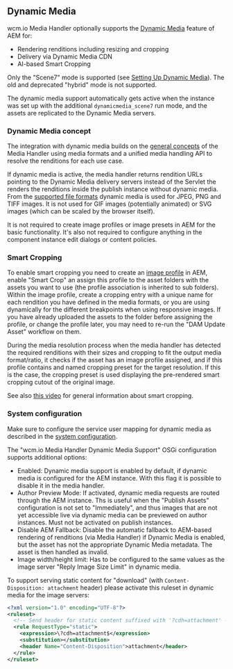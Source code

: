 ## Dynamic Media

wcm.io Media Handler optionally supports the [Dynamic Media][aem-dynamic-media] feature of AEM for:

* Rendering renditions including resizing and cropping
* Delivery via Dynamic Media CDN
* AI-based Smart Cropping

Only the "Scene7" mode is supported (see [Setting Up Dynamic Media][aem-dynamic-media-administration]). The old and deprecated "hybrid" mode is not supported.

The dynamic media support automatically gets active when the instance was set up with the additional `dynamicmedia_scene7` run mode, and the assets are replicated to the Dynamic Media servers.


### Dynamic Media concept

The integration with dynamic media builds on the [general concepts][general-concepts] of the Media Handler using media formats and a unified media handling API to resolve the renditions for each use case.

If dynamic media is active, the media handler returns rendition URLs pointing to the Dynamic Media delivery servers instead of the Servlet the renders the renditions inside the publish instance without dynamic media. From the [supported file formats][file-format-support] dynamic media is used for JPEG, PNG and TIFF images. It is not used for GIF images (potentially animated) or SVG images (which can be scaled by the browser itself).

It is not required to create image profiles or image presets in AEM for the basic functionality. It's also not required to configure anything in the component instance edit dialogs or content policies.


### Smart Cropping

To enable smart cropping you need to create an [image profile][aem-image-profiles] in AEM, enable "Smart Crop" an assign this profile to the asset folders with the assets you want to use (the profile association is inherited to sub folders). Within the image profile, create a cropping entry with a unique name for each rendition you have defined in the media formats, or you are using dynamically for the different breakpoints when using responsive images. If you have already uploaded the assets to the folder before assigning the profile, or change the profile later, you may need to re-run the "DAM Update Asset" workflow on them.

During the media resolution process when the media handler has detected the required renditions with their sizes and cropping to fit the output media format/ratio, it checks if the asset has an image profile assigned, and if this profile contains and named cropping preset for the target resolution. If this is the case, the cropping preset is used displaying the pre-rendered smart cropping cutout of the original image.

See also [this video][aem-smart-crop-video] for general information about smart cropping.


### System configuration

Make sure to configure the service user mapping for dynamic media as described in the [system configuration][configuration].

The "wcm.io Media Handler Dynamic Media Support" OSGi configuration supports additional options:

* Enabled: Dynamic media support is enabled by default, if dynamic media is configured for the AEM instance. With this flag it is possible to disable it in the media handler.
* Author Preview Mode: If activated, dynamic media requests are routed through the AEM instance. Ths is useful when the "Publish Assets" configuration is not set to "Immediately", and thus images that are not yet accessible live via dynamic media can be previewed on author instances. Must not be activated on publish instances.
* Disable AEM Fallback: Disable the automatic fallback to AEM-based rendering of renditions (via Media Handler) if Dynamic Media is enabled, but the asset has not the appropriate Dynamic Media metadata. The asset is then handled as invalid.
* Image width/height limit: Has to be configured to the same values as the image server "Reply Image Size Limit" in dynamic media.

To support serving static content for "download" (with `Content-Disposition: attachment` header) please activate this ruleset in dynamic media for the image servers:

```xml
<?xml version="1.0" encoding="UTF-8"?>
<ruleset>
  <!-- Send header for static content suffixed with '?cdh=attachment' -->
  <rule RequestType="static">
    <expression>\?cdh=attachment$</expression>
    <substitution></substitution>
    <header Name="Content-Disposition">attachment</header>
  </rule>
</ruleset>
```


[aem-dynamic-media]: https://experienceleague.adobe.com/docs/experience-manager-65/assets/dynamic/dynamic-media.html
[aem-dynamic-media-administration]: https://experienceleague.adobe.com/docs/experience-manager-65/assets/dynamic/administering-dynamic-media.html
[aem-image-profiles]: https://experienceleague.adobe.com/docs/experience-manager-65/assets/dynamic/image-profiles.html
[aem-smart-crop-video]: https://experienceleague.adobe.com/docs/experience-manager-learn/assets/dynamic-media/smart-crop-feature-video-use.html
[general-concepts]: general-concepts.html
[file-format-support]: file-format-support.html
[configuration]: configuration.html
